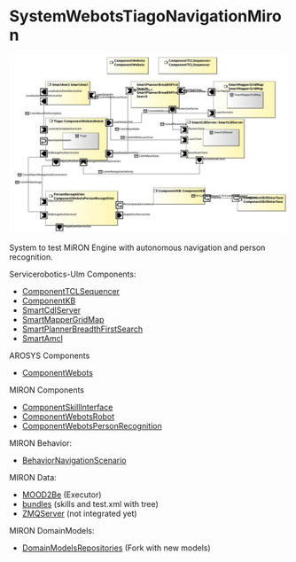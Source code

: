 # SystemWebotsTiagoNavigationMiron

![Architecture](model/SystemWebotsTiagoNavigationMironComponentArchitecture.jpg)

System to test MiRON Engine with autonomous navigation and person recognition.

Servicerobotics-Ulm Components:
* [ComponentTCLSequencer](https://github.com/MiRON-project/ComponentRepository/tree/master/ComponentTCLSequencer)
* [ComponentKB](https://github.com/MiRON-project/ComponentRepository/tree/master/ComponentKB)
* [SmartCdlServer](https://github.com/MiRON-project/ComponentRepository/tree/master/SmartCdlServer)
* [SmartMapperGridMap](https://github.com/MiRON-project/ComponentRepository/tree/master/SmartMapperGridMap)
* [SmartPlannerBreadthFirstSearch](https://github.com/MiRON-project/ComponentRepository/tree/master/SmartPlannerBreadthFirstSearch)
* [SmartAmcl](https://github.com/MiRON-project/ComponentRepository/tree/master/SmartAmcl)

AROSYS Components
* [ComponentWebots](https://github.com/MiRON-project/AROSYS-Components/tree/master/ComponentWebots)

MIRON Components
* [ComponentSkillInterface](https://github.com/MiRON-project/MIRON-Components/tree/master/ComponentSkillInterface)
* [ComponentWebotsRobot](https://github.com/MiRON-project/MIRON-Components/tree/master/ComponentWebotsRobot)
* [ComponentWebotsPersonRecognition](https://github.com/MiRON-project/MIRON-Components/tree/master/ComponentWebotsPersonRecognition)

MIRON Behavior:
* [BehaviorNavigationScenario](https://github.com/MiRON-project/MIRON-BehaviorRepository/tree/master/BehaviorNavigationScenario)

MIRON Data:
* [MOOD2Be](https://github.com/MiRON-project/MOOD2Be) (Executor)
* [bundles](https://github.com/MiRON-project/bundles/tree/master/ModelRepository/ABR) (skills and test.xml with tree)
* [ZMQServer](https://github.com/MiRON-project/ZMQServer) (not integrated yet)

MIRON DomainModels:
* [DomainModelsRepositories](https://github.com/MiRON-project/DomainModelsRepositories) (Fork with new models)
